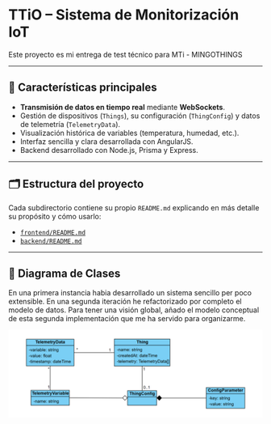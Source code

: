 # TTiO – Sistema de Monitorización IoT

Este proyecto es mi entrega de test técnico para MTi - MINGOTHINGS

---

## 🚀 Características principales

- **Transmisión de datos en tiempo real** mediante **WebSockets**.
- Gestión de dispositivos (`Things`), su configuración (`ThingConfig`) y datos de telemetría (`TelemetryData`).
- Visualización histórica de variables (temperatura, humedad, etc.).
- Interfaz sencilla y clara desarrollada con AngularJS.
- Backend desarrollado con Node.js, Prisma y Express.

---

## 🗂 Estructura del proyecto

Cada subdirectorio contiene su propio `README.md` explicando en más detalle su propósito y cómo usarlo:

- [`frontend/README.md`](frontend/README.md)
- [`backend/README.md`](backend/README.md)

---

## 🧩 Diagrama de Clases

En una primera instancia habia desarrollado un sistema sencillo per poco extensible. En una segunda iteración he refactorizado por completo el modelo de datos. Para tener una visión global, añado el modelo conceptual de esta segunda implementación que me ha servido para organizarme.

![Diagrama de clases](./docs/TTiO-uml.PNG)